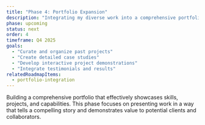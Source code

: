 ```yaml
---
title: "Phase 4: Portfolio Expansion"
description: "Integrating my diverse work into a comprehensive portfolio that effectively communicates my skills, vision, and capabilities to potential clients and collaborators."
phase: upcoming
status: next
order: 4
timeframe: Q4 2025
goals:
  - "Curate and organize past projects"
  - "Create detailed case studies"
  - "Develop interactive project demonstrations"
  - "Integrate testimonials and results"
relatedRoadmapItems:
  - portfolio-integration
---
```


Building a comprehensive portfolio that effectively showcases skills, projects, and capabilities. This phase focuses on presenting work in a way that tells a compelling story and demonstrates value to potential clients and collaborators.